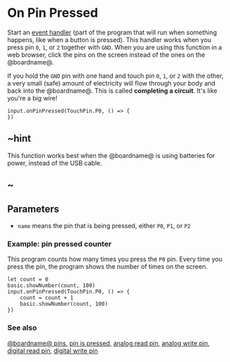 # On Pin Pressed

Start an [event handler](/reference/event-handler) (part of the program that will run when something happens, like when a button is pressed). This handler works when you press pin `0`, `1`, or `2` together with `GND`. When you are using this function in a web browser, click the pins on the screen instead of the ones on the @boardname@.

If you hold the `GND` pin with one hand and touch pin `0`, `1`, or `2` with the other, a very small (safe) amount of electricity will flow through your body and back into the @boardname@. This is called **completing a circuit**. It's like you're a big wire!

```sig
input.onPinPressed(TouchPin.P0, () => {
})
```

## ~hint

This function works best when the @boardname@ is using batteries for power, instead of the USB cable.

## ~

## Parameters

* `name` means the pin that is being pressed, either `P0`, `P1`, or `P2`

### Example: pin pressed counter

This program counts how many times you press the `P0` pin. Every time you press the pin, the program shows the number of times on the screen.

```blocks
let count = 0
basic.showNumber(count, 100)
input.onPinPressed(TouchPin.P0, () => {
    count = count + 1
    basic.showNumber(count, 100)
})
```

### See also

[@boardname@ pins](/device/pins), [pin is pressed](/reference/input/pin-is-pressed), [analog read pin](/reference/pins/analog-read-pin), [analog write pin](/reference/pins/analog-write-pin), [digital read pin](/reference/pins/digital-read-pin), [digital write pin](/reference/pins/digital-write-pin)